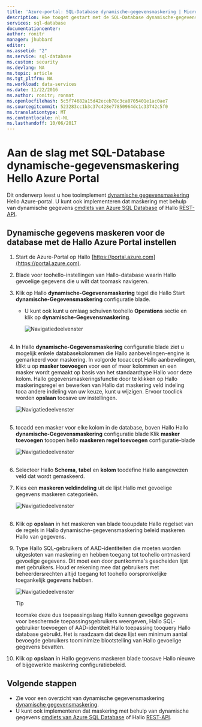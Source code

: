 ```yaml
---
title: 'Azure-portal: SQL-Database dynamische-gegevensmaskering | Microsoft Docs'
description: Hoe tooget gestart met de SQL-Database dynamische-gegevensmaskering in hello Azure Portal
services: sql-database
documentationcenter: 
author: ronitr
manager: jhubbard
editor: 
ms.assetid: "2"
ms.service: sql-database
ms.custom: security
ms.devlang: NA
ms.topic: article
ms.tgt_pltfrm: NA
ms.workload: data-services
ms.date: 11/22/2016
ms.author: ronitr; ronmat
ms.openlocfilehash: 5c5f74682a15d42eceb78c3ca0705401e1ac0ae7
ms.sourcegitcommit: 523283cc1b3c37c428e77850964dc1c33742c5f0
ms.translationtype: MT
ms.contentlocale: nl-NL
ms.lasthandoff: 10/06/2017
---
```

# <a name="get-started-with-sql-database-dynamic-data-masking-with-hello-azure-portal"></a>Aan de slag met SQL-Database dynamische-gegevensmaskering Hello Azure Portal

Dit onderwerp leest u hoe tooimplement [dynamische gegevensmaskering](sql-database-dynamic-data-masking-get-started.md) Hello Azure-portal. U kunt ook implementeren dat maskering met behulp van dynamische gegevens [cmdlets van Azure SQL Database](https://msdn.microsoft.com/library/azure/mt574084.aspx) of Hallo [REST-API](https://msdn.microsoft.com/library/dn505719.aspx).


## <a name="set-up-dynamic-data-masking-for-your-database-using-hello-azure-portal"></a>Dynamische gegevens maskeren voor de database met de Hallo Azure Portal instellen
1. Start de Azure-Portal op Hallo [https://portal.azure.com](https://portal.azure.com).
2. Blade voor toohello-instellingen van Hallo-database waarin Hallo gevoelige gegevens die u wilt dat toomask navigeren.
3. Klik op Hallo **dynamische-Gegevensmaskering** tegel die Hallo Start **dynamische-Gegevensmaskering** configuratie blade.
   
   * U kunt ook kunt u omlaag schuiven toohello **Operations** sectie en klik op **dynamische-Gegevensmaskering**.
     
     ![Navigatiedeelvenster](./media/sql-database-dynamic-data-masking-get-started/4_ddm_settings_tile.png)<br/><br/>
4. In Hallo **dynamische-Gegevensmaskering** configuratie blade ziet u mogelijk enkele databasekolommen die Hallo aanbevelingen-engine is gemarkeerd voor maskering. In volgorde tooaccept Hallo aanbevelingen, klikt u op **masker toevoegen** voor een of meer kolommen en een masker wordt gemaakt op basis van het standaardtype Hallo voor deze kolom. Hallo gegevensmaskeringsfunctie door te klikken op Hallo maskeringsregel en bewerken van Hallo dat maskering veld indeling tooa andere indeling van uw keuze, kunt u wijzigen. Ervoor tooclick worden **opslaan** toosave uw instellingen.
   
    ![Navigatiedeelvenster](./media/sql-database-dynamic-data-masking-get-started/5_ddm_recommendations.png)<br/><br/>
5. tooadd een masker voor elke kolom in de database, boven Hallo Hallo **dynamische-Gegevensmaskering** configuratie blade Klik **masker toevoegen** tooopen hello **maskeren regel toevoegen** configuratie-blade
   
    ![Navigatiedeelvenster](./media/sql-database-dynamic-data-masking-get-started/6_ddm_add_mask.png)<br/><br/>
6. Selecteer Hallo **Schema**, **tabel** en **kolom** toodefine Hallo aangewezen veld dat wordt gemaskeerd.
7. Kies een **maskeren veldindeling** uit de lijst Hallo met gevoelige gegevens maskeren categorieën.
   
    ![Navigatiedeelvenster](./media/sql-database-dynamic-data-masking-get-started/7_ddm_mask_field_format.png)<br/><br/>        
8. Klik op **opslaan** in het maskeren van blade tooupdate Hallo regelset van de regels in Hallo dynamische-gegevensmaskering beleid maskeren Hallo van gegevens.
9. Type Hallo SQL-gebruikers of AAD-identiteiten die moeten worden uitgesloten van maskering en hebben toegang tot toohello ontmaskerd gevoelige gegevens. Dit moet een door puntkomma's gescheiden lijst met gebruikers. Houd er rekening mee dat gebruikers met beheerdersrechten altijd toegang tot toohello oorspronkelijke toegankelijk gegevens hebben.
   
    ![Navigatiedeelvenster](./media/sql-database-dynamic-data-masking-get-started/8_ddm_excluded_users.png)
   
   > [!TIP]
   > toomake deze dus toepassingslaag Hallo kunnen gevoelige gegevens voor beschermde toepassingsgebruikers weergeven, Hallo SQL-gebruiker toevoegen of AAD-identiteit Hallo toepassing tooquery Hallo database gebruikt. Het is raadzaam dat deze lijst een minimum aantal bevoegde gebruikers toominimize blootstelling van Hallo gevoelige gegevens bevatten.
   > 
   > 
10. Klik op **opslaan** in Hallo gegevens maskeren blade toosave Hallo nieuwe of bijgewerkte maskering configuratiebeleid.


## <a name="next-steps"></a>Volgende stappen

* Zie voor een overzicht van dynamische gegevensmaskering [dynamische gegevensmaskering](sql-database-dynamic-data-masking-get-started.md).
* U kunt ook implementeren dat maskering met behulp van dynamische gegevens [cmdlets van Azure SQL Database](https://msdn.microsoft.com/library/azure/mt574084.aspx) of Hallo [REST-API](https://msdn.microsoft.com/library/dn505719.aspx).
